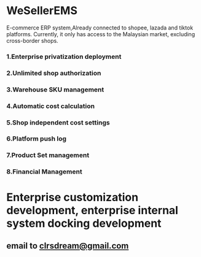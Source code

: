 # WeSellerEMS
E-commerce ERP system,Already connected to shopee, lazada and tiktok platforms.
Currently, it only has access to the Malaysian market, excluding cross-border shops.

### 1.Enterprise privatization deployment
### 2.Unlimited shop authorization
### 3.Warehouse SKU management
### 4.Automatic cost calculation
### 5.Shop independent cost settings
### 6.Platform push log
### 7.Product Set management
### 8.Financial Management

# Enterprise customization development, enterprise internal system docking development

## email to clrsdream@gmail.com
